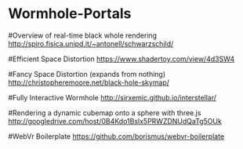 # Wormhole-Portals

#Overview of real-time black whole rendering 
http://spiro.fisica.unipd.it/~antonell/schwarzschild/

#Efficient Space Distortion
https://www.shadertoy.com/view/4d3SW4

#Fancy Space Distortion (expands from nothing)
http://christopheremoore.net/black-hole-skymap/

#Fully Interactive Wormhole
http://sirxemic.github.io/interstellar/

#Rendering a dynamic cubemap onto a sphere with three.js
http://googledrive.com/host/0B4Kdo1Bslx5PRWZDNUdQaTg5OUk

#WebVr Boilerplate
https://github.com/borismus/webvr-boilerplate
